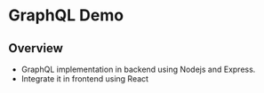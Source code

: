 # GraphQL Demo

## Overview

- GraphQL implementation in backend using Nodejs and Express.
- Integrate it in frontend using React
